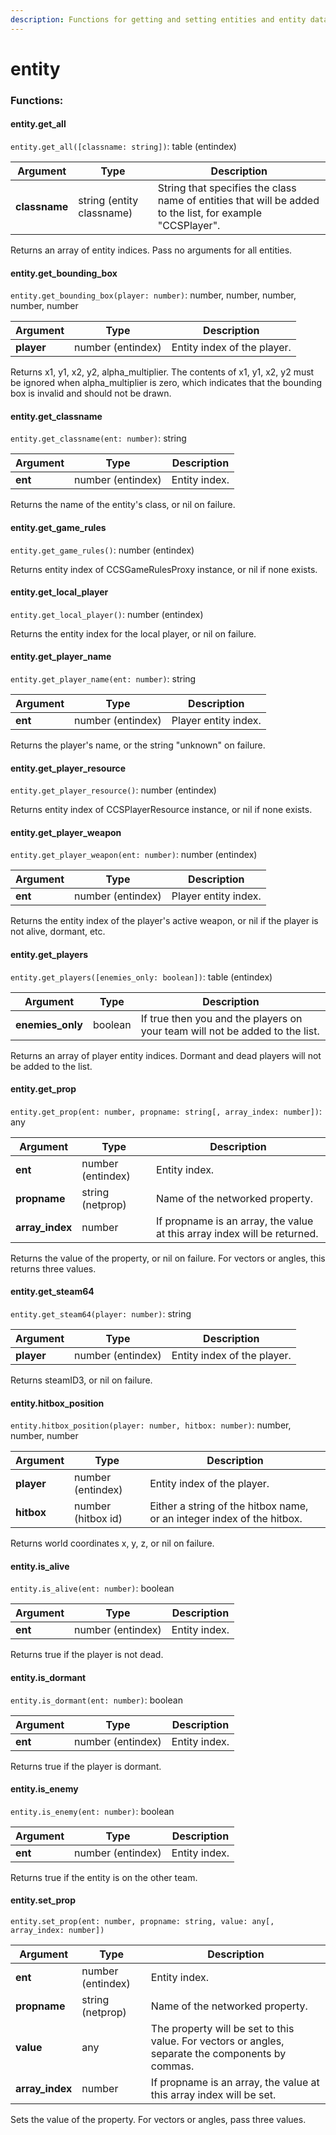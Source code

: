 ```yaml
---
description: Functions for getting and setting entities and entity data.
---
```


# entity

### Functions:
#### entity.get_all

`entity.get_all([classname: string])`: table (entindex)

Argument | Type | Description
-------- | ---- | -----------
  **classname** | string (entity classname) | String that specifies the class name of entities that will be added to the list, for example "CCSPlayer".

Returns an array of entity indices. Pass no arguments for all entities.


#### entity.get_bounding_box

`entity.get_bounding_box(player: number)`: number, number, number, number, number

Argument | Type | Description
-------- | ---- | -----------
  **player** | number (entindex) | Entity index of the player.

Returns x1, y1, x2, y2, alpha_multiplier. The contents of x1, y1, x2, y2 must be ignored when alpha_multiplier is zero, which indicates that the bounding box is invalid and should not be drawn.


#### entity.get_classname

`entity.get_classname(ent: number)`: string

Argument | Type | Description
-------- | ---- | -----------
  **ent** | number (entindex) | Entity index.

Returns the name of the entity's class, or nil on failure.


#### entity.get_game_rules

`entity.get_game_rules()`: number (entindex)

Returns entity index of CCSGameRulesProxy instance, or nil if none exists.


#### entity.get_local_player

`entity.get_local_player()`: number (entindex)

Returns the entity index for the local player, or nil on failure.


#### entity.get_player_name

`entity.get_player_name(ent: number)`: string

Argument | Type | Description
-------- | ---- | -----------
  **ent** | number (entindex) | Player entity index.

Returns the player's name, or the string "unknown" on failure.


#### entity.get_player_resource

`entity.get_player_resource()`: number (entindex)

Returns entity index of CCSPlayerResource instance, or nil if none exists.


#### entity.get_player_weapon

`entity.get_player_weapon(ent: number)`: number (entindex)

Argument | Type | Description
-------- | ---- | -----------
  **ent** | number (entindex) | Player entity index.

Returns the entity index of the player's active weapon, or nil if the player is not alive, dormant, etc.


#### entity.get_players

`entity.get_players([enemies_only: boolean])`: table (entindex)

Argument | Type | Description
-------- | ---- | -----------
  **enemies_only** | boolean | If true then you and the players on your team will not be added to the list.

Returns an array of player entity indices. Dormant and dead players will not be added to the list.


#### entity.get_prop

`entity.get_prop(ent: number, propname: string[, array_index: number])`: any

Argument | Type | Description
-------- | ---- | -----------
  **ent** | number (entindex) | Entity index.
  **propname** | string (netprop) | Name of the networked property.
  **array_index** | number | If propname is an array, the value at this array index will be returned.

Returns the value of the property, or nil on failure. For vectors or angles, this returns three values.


#### entity.get_steam64

`entity.get_steam64(player: number)`: string

Argument | Type | Description
-------- | ---- | -----------
  **player** | number (entindex) | Entity index of the player.

Returns steamID3, or nil on failure.


#### entity.hitbox_position

`entity.hitbox_position(player: number, hitbox: number)`: number, number, number

Argument | Type | Description
-------- | ---- | -----------
  **player** | number (entindex) | Entity index of the player.
  **hitbox** | number (hitbox id) | Either a string of the hitbox name, or an integer index of the hitbox.

Returns world coordinates x, y, z, or nil on failure.


#### entity.is_alive

`entity.is_alive(ent: number)`: boolean

Argument | Type | Description
-------- | ---- | -----------
  **ent** | number (entindex) | Entity index.

Returns true if the player is not dead.


#### entity.is_dormant

`entity.is_dormant(ent: number)`: boolean

Argument | Type | Description
-------- | ---- | -----------
  **ent** | number (entindex) | Entity index.

Returns true if the player is dormant.


#### entity.is_enemy

`entity.is_enemy(ent: number)`: boolean

Argument | Type | Description
-------- | ---- | -----------
  **ent** | number (entindex) | Entity index.

Returns true if the entity is on the other team.


#### entity.set_prop

`entity.set_prop(ent: number, propname: string, value: any[, array_index: number])`

Argument | Type | Description
-------- | ---- | -----------
  **ent** | number (entindex) | Entity index.
  **propname** | string (netprop) | Name of the networked property.
  **value** | any | The property will be set to this value. For vectors or angles, separate the components by commas.
  **array_index** | number | If propname is an array, the value at this array index will be set.

Sets the value of the property. For vectors or angles, pass three values.

